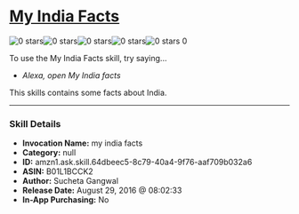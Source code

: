 # [My India Facts](http://alexa.amazon.com/#skills/amzn1.ask.skill.64dbeec5-8c79-40a4-9f76-aaf709b032a6)
![0 stars](../../images/ic_star_border_black_18dp_1x.png)![0 stars](../../images/ic_star_border_black_18dp_1x.png)![0 stars](../../images/ic_star_border_black_18dp_1x.png)![0 stars](../../images/ic_star_border_black_18dp_1x.png)![0 stars](../../images/ic_star_border_black_18dp_1x.png) 0

To use the My India Facts skill, try saying...

* *Alexa, open My India facts*

This skills contains some facts about India.

***

### Skill Details

* **Invocation Name:** my india facts
* **Category:** null
* **ID:** amzn1.ask.skill.64dbeec5-8c79-40a4-9f76-aaf709b032a6
* **ASIN:** B01L1BCCK2
* **Author:** Sucheta Gangwal
* **Release Date:** August 29, 2016 @ 08:02:33
* **In-App Purchasing:** No
